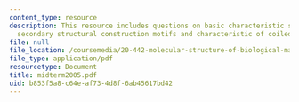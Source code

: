 ```yaml
---
content_type: resource
description: This resource includes questions on basic characteristic s of several
  secondary structural construction motifs and characteristic of coiled-coil?
file: null
file_location: /coursemedia/20-442-molecular-structure-of-biological-materials-be-442-fall-2005/b853f5a8c64eaf734d8f6ab45617bd42_midterm2005.pdf
file_type: application/pdf
resourcetype: Document
title: midterm2005.pdf
uid: b853f5a8-c64e-af73-4d8f-6ab45617bd42
---
```

